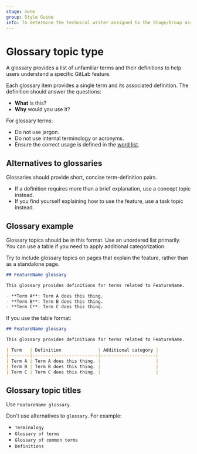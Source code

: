 ```yaml
---
stage: none
group: Style Guide
info: To determine the technical writer assigned to the Stage/Group associated with this page, see https://about.gitlab.com/handbook/product/ux/technical-writing/#assignments
---
```


# Glossary topic type

A glossary provides a list of unfamiliar terms and their definitions to help users understand a specific
GitLab feature.

Each glossary item provides a single term and its associated definition. The definition should answer the questions:

- **What** is this?
- **Why** would you use it?

For glossary terms:

- Do not use jargon.
- Do not use internal terminology or acronyms.
- Ensure the correct usage is defined in the [word list](../styleguide/word_list.md).

## Alternatives to glossaries

Glossaries should provide short, concise term-definition pairs.

- If a definition requires more than a brief explanation, use a concept topic instead.
- If you find yourself explaining how to use the feature, use a task topic instead.

## Glossary example

Glossary topics should be in this format. Use an unordered list primarily. You can use a table if you need to apply
additional categorization.

Try to include glossary topics on pages that explain the feature, rather than as a standalone page.

```markdown
## FeatureName glossary

This glossary provides definitions for terms related to FeatureName.

- **Term A**: Term A does this thing.
- **Term B**: Term B does this thing.
- **Term C**: Term C does this thing.
```

If you use the table format:

```markdown
## FeatureName glossary

This glossary provides definitions for terms related to FeatureName.

| Term   | Definition              | Additional category |
|--------|-------------------------|---------------------|
| Term A | Term A does this thing. |                     |
| Term B | Term B does this thing. |                     |
| Term C | Term C does this thing. |                     |
```

## Glossary topic titles

Use `FeatureName glossary`.

Don't use alternatives to `glossary`. For example:

- `Terminology`
- `Glossary of terms`
- `Glossary of common terms`
- `Definitions`
